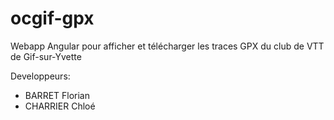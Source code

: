 # ocgif-gpx
Webapp Angular pour afficher et télécharger les traces GPX du club de VTT de Gif-sur-Yvette

Developpeurs:
- BARRET Florian
- CHARRIER Chloé